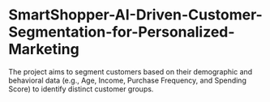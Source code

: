 # SmartShopper-AI-Driven-Customer-Segmentation-for-Personalized-Marketing
The project aims to segment customers based on their demographic and behavioral data (e.g., Age, Income, Purchase Frequency, and Spending Score) to identify distinct customer groups.
